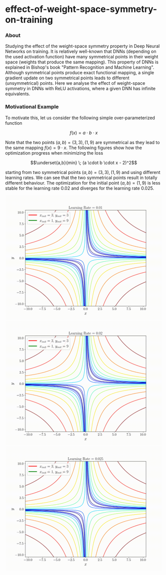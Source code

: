 # effect-of-weight-space-symmetry-on-training

### About
Studying the effect of the weight-space symmetry property in Deep Neural Networks on training. It is relatively well-known that DNNs (depending on the used activation function) have many symmetrical points in their weight space (weights that produce the same mapping). This property of DNNs is explained in Bishop's book "Pattern Recognition and Machine Learning". Although symmetrical points produce exact functional mapping, a single gradient update on two symmetrical points leads to different (unsymmetrical) points. Here we analyse the effect of weight-space symmetry in DNNs with ReLU activations, where a given DNN has infinite equivalents.


### Motivational Example
To motivate this, let us consider the following simple over-parameterized function 

$$f(x) = a \cdot b \cdot x$$

Note that the two points $(a,b) = (3,3), (1, 9)$ are symmetrical as they lead to the same mapping $f(x) = 9\cdot x$. The following figures show how the optimization progress when minimizing the loss 

$$\underset{a,b}{min} \; (a \cdot b \cdot x - 2)^2$$

starting from two symmetrical points $(a,b) = (3,3), (1, 9)$ and using different learning rates. We can see that the two symmetrical points result in totally different behaviour. The optimization for the initial point $(a,b) = (1, 9)$ is less stable for the learning rate $0.02$ and diverges for the learning rate $0.025$.

<div align="center">
<img width="500px" alt="regression_all" src="animations/animation_gif_lr_0.01.gif">
</div>

<div align="center">
<img width="500px" alt="regression_all" src="animations/animation_gif_lr_0.02.gif">
</div>

<div align="center">
<img width="500px" alt="regression_all" src="animations/animation_gif_lr_0.025.gif">
</div>
